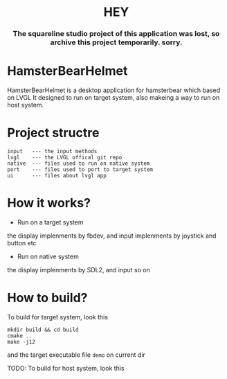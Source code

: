 <h1 align="center"> HEY </h1>

<h3 align="center">The squareline studio project of this application was lost, so archive this project temporarily. sorry.</h3>

# HamsterBearHelmet
HamsterBearHelmet is a desktop application for hamsterbear which based on LVGL
It designed to run on target system, also makeing a way to run on host system.

# Project structre
```shell
input   --- the input methods
lvgl    --- the LVGL offical git repo
native  --- files used to run on native system
port    --- files used to port to target system
ui      --- files about lvgl app
```

# How it works?

* Run on a target system

the display implenments by fbdev, and input implenments by joystick and button etc

* Run on native system

the display implenments by SDL2, and input so on

# How to build?
To build for target system, look this
```shell
mkdir build && cd build
cmake ..
make -j12
```
and the target executable file `demo` on current dir

TODO: To build for host system, look this
```shell
```
